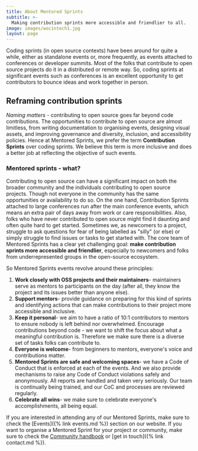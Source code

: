 ```yaml
---
title: About Mentored Sprints
subtitle: >-
  Making contribution sprints more accessible and friendlier to all.
image: images/wocintech1.jpg
layout: page
---
```


Coding sprints (in open source contexts) have been around for quite a while, either as standalone events or, more frequently, as events attached to conferences or developer summits.
Most of the folks that contribute to open source projects do it in a distributed or remote way. So, coding sprints at significant events such as conferences is an excellent opportunity to get contributors to bounce ideas and work together in person.

## Reframing contribution sprints

*Naming matters* - contributing to open source goes far beyond code contributions. The opportunities to contribute to open source are almost limitless, from writing documentation to organising events, designing visual assets, and improving governance and diversity, inclusion, and accessibility policies. Hence at Mentored Sprints, we prefer the term **Contribution Sprints** over coding sprints. We believe this term is more inclusive and does a better job at reflecting the objective of such events.

### Mentored sprints - what?

Contributing to open source can have a significant impact on both the broader community and the individuals contributing to open source projects.
Though not everyone in the community has the same opportunities or availability to do so. On the one hand, Contribution Sprints attached to large conferences run after the main conference events, which means an extra pair of days away from work or care responsibilities. Also, folks who have never contributed to open source might find it daunting and often quite hard to get started. Sometimes we, as newcomers to a project, struggle to ask questions for fear of being labelled as "silly" (or else) or simply struggle to find issues or tasks to get started with. The core team of Mentored Sprints has a clear yet challenging goal:  **make contribution sprints more accessible and friendlier**, especially to newcomers and folks from underrepresented groups in the open-source ecosystem.

So Mentored Sprints events revolve around these principles:

1. **Work closely with OSS projects and their maintainers**- maintainers serve as mentors to participants on the day (after all, they know the project and its issues better than anyone else).
2. **Support mentors**- provide guidance on preparing for this kind of sprints and identifying actions that can make contributions to their project more accessible and inclusive.
3. **Keep it personal**- we aim to have a ratio of 10:1 contributors to mentors to ensure nobody is left behind nor overwhelmed.
Encourage contributions beyond code - we want to shift the focus about what a meaningful contribution is. Therefore we make sure there is a diverse set of tasks folks can contribute to.
1. **Everyone is welcome**- from beginners to mentors, everyone's voice and contributions matter.
1. **Mentored Sprints are safe and welcoming spaces**- we have a Code of Conduct that is enforced at each of the events. And we also provide mechanisms to raise any Code of Conduct violations safely and anonymously. All reports are handled and taken very seriously. Our team is continually being trained, and our CoC and processes are reviewed regularly.
1. **Celebrate all wins**- we make sure to celebrate everyone's accomplishments, all being equal.

If you are interested in attending any of our Mentored Sprints, make sure to check the [Events]({% link events.md %}) section on our website.
  If you want to organise a Mentored Sprint for your project or community, make sure to check the [Community handbook](https://mentored-sprints.netlify.app/) or [get in touch]({% link contact.md %}).
  